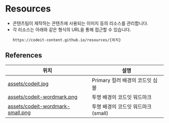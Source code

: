 # Resources

- 콘텐츠팀이 제작하는 콘텐츠에 사용되는 이미지 등의 리소스를 관리합니다.
- 각 리소스는 아래와 같은 형식의 URL을 통해 접근할 수 있습니다.
  ```
  https://codeit-content.github.io/resources/{위치}
  ```

## References

| 위치 | 설명 |
| --- | --- |
| [assets/codeit.jpg](assets/codeit.jpg) | Primary 컬러 배경의 코드잇 심볼 |
| [assets/codeit-wordmark.png](assets/codeit-wordmark.png) | 투명 배경의 코드잇 워드마크 |
| [assets/codeit-wordmark-small.png](assets/codeit-wordmark-small.png) | 투명 배경의 코드잇 워드마크 (small) |
